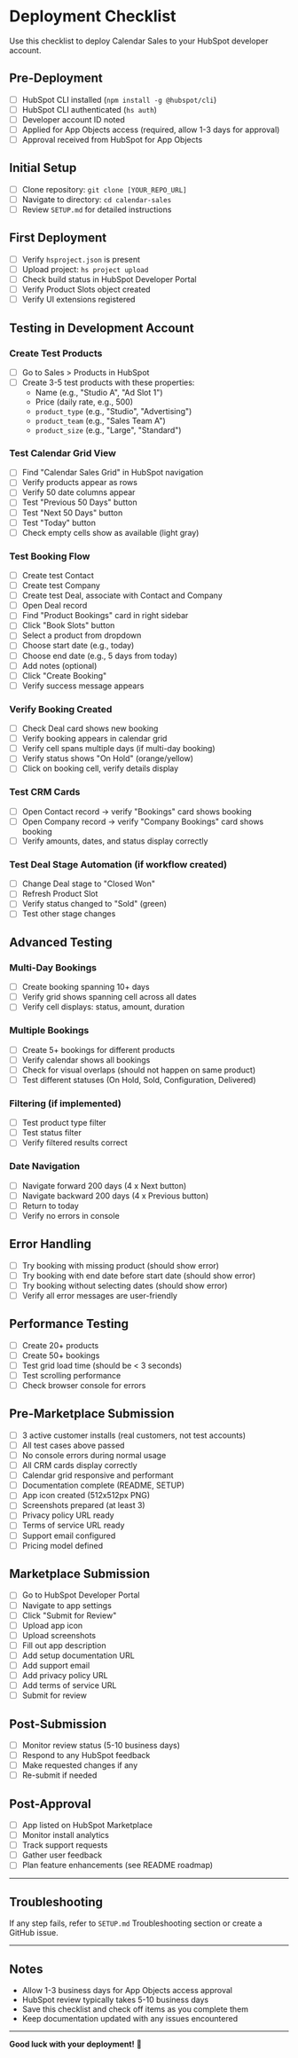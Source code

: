 # Deployment Checklist

Use this checklist to deploy Calendar Sales to your HubSpot developer account.

## Pre-Deployment

- [ ] HubSpot CLI installed (`npm install -g @hubspot/cli`)
- [ ] HubSpot CLI authenticated (`hs auth`)
- [ ] Developer account ID noted
- [ ] Applied for App Objects access (required, allow 1-3 days for approval)
- [ ] Approval received from HubSpot for App Objects

## Initial Setup

- [ ] Clone repository: `git clone [YOUR_REPO_URL]`
- [ ] Navigate to directory: `cd calendar-sales`
- [ ] Review `SETUP.md` for detailed instructions

## First Deployment

- [ ] Verify `hsproject.json` is present
- [ ] Upload project: `hs project upload`
- [ ] Check build status in HubSpot Developer Portal
- [ ] Verify Product Slots object created
- [ ] Verify UI extensions registered

## Testing in Development Account

### Create Test Products
- [ ] Go to Sales > Products in HubSpot
- [ ] Create 3-5 test products with these properties:
  - Name (e.g., "Studio A", "Ad Slot 1")
  - Price (daily rate, e.g., 500)
  - `product_type` (e.g., "Studio", "Advertising")
  - `product_team` (e.g., "Sales Team A")
  - `product_size` (e.g., "Large", "Standard")

### Test Calendar Grid View
- [ ] Find "Calendar Sales Grid" in HubSpot navigation
- [ ] Verify products appear as rows
- [ ] Verify 50 date columns appear
- [ ] Test "Previous 50 Days" button
- [ ] Test "Next 50 Days" button
- [ ] Test "Today" button
- [ ] Check empty cells show as available (light gray)

### Test Booking Flow
- [ ] Create test Contact
- [ ] Create test Company
- [ ] Create test Deal, associate with Contact and Company
- [ ] Open Deal record
- [ ] Find "Product Bookings" card in right sidebar
- [ ] Click "Book Slots" button
- [ ] Select a product from dropdown
- [ ] Choose start date (e.g., today)
- [ ] Choose end date (e.g., 5 days from today)
- [ ] Add notes (optional)
- [ ] Click "Create Booking"
- [ ] Verify success message appears

### Verify Booking Created
- [ ] Check Deal card shows new booking
- [ ] Verify booking appears in calendar grid
- [ ] Verify cell spans multiple days (if multi-day booking)
- [ ] Verify status shows "On Hold" (orange/yellow)
- [ ] Click on booking cell, verify details display

### Test CRM Cards
- [ ] Open Contact record → verify "Bookings" card shows booking
- [ ] Open Company record → verify "Company Bookings" card shows booking
- [ ] Verify amounts, dates, and status display correctly

### Test Deal Stage Automation (if workflow created)
- [ ] Change Deal stage to "Closed Won"
- [ ] Refresh Product Slot
- [ ] Verify status changed to "Sold" (green)
- [ ] Test other stage changes

## Advanced Testing

### Multi-Day Bookings
- [ ] Create booking spanning 10+ days
- [ ] Verify grid shows spanning cell across all dates
- [ ] Verify cell displays: status, amount, duration

### Multiple Bookings
- [ ] Create 5+ bookings for different products
- [ ] Verify calendar shows all bookings
- [ ] Check for visual overlaps (should not happen on same product)
- [ ] Test different statuses (On Hold, Sold, Configuration, Delivered)

### Filtering (if implemented)
- [ ] Test product type filter
- [ ] Test status filter
- [ ] Verify filtered results correct

### Date Navigation
- [ ] Navigate forward 200 days (4 x Next button)
- [ ] Navigate backward 200 days (4 x Previous button)
- [ ] Return to today
- [ ] Verify no errors in console

## Error Handling

- [ ] Try booking with missing product (should show error)
- [ ] Try booking with end date before start date (should show error)
- [ ] Try booking without selecting dates (should show error)
- [ ] Verify all error messages are user-friendly

## Performance Testing

- [ ] Create 20+ products
- [ ] Create 50+ bookings
- [ ] Test grid load time (should be < 3 seconds)
- [ ] Test scrolling performance
- [ ] Check browser console for errors

## Pre-Marketplace Submission

- [ ] 3 active customer installs (real customers, not test accounts)
- [ ] All test cases above passed
- [ ] No console errors during normal usage
- [ ] All CRM cards display correctly
- [ ] Calendar grid responsive and performant
- [ ] Documentation complete (README, SETUP)
- [ ] App icon created (512x512px PNG)
- [ ] Screenshots prepared (at least 3)
- [ ] Privacy policy URL ready
- [ ] Terms of service URL ready
- [ ] Support email configured
- [ ] Pricing model defined

## Marketplace Submission

- [ ] Go to HubSpot Developer Portal
- [ ] Navigate to app settings
- [ ] Click "Submit for Review"
- [ ] Upload app icon
- [ ] Upload screenshots
- [ ] Fill out app description
- [ ] Add setup documentation URL
- [ ] Add support email
- [ ] Add privacy policy URL
- [ ] Add terms of service URL
- [ ] Submit for review

## Post-Submission

- [ ] Monitor review status (5-10 business days)
- [ ] Respond to any HubSpot feedback
- [ ] Make requested changes if any
- [ ] Re-submit if needed

## Post-Approval

- [ ] App listed on HubSpot Marketplace
- [ ] Monitor install analytics
- [ ] Track support requests
- [ ] Gather user feedback
- [ ] Plan feature enhancements (see README roadmap)

---

## Troubleshooting

If any step fails, refer to `SETUP.md` Troubleshooting section or create a GitHub issue.

---

## Notes

- Allow 1-3 business days for App Objects access approval
- HubSpot review typically takes 5-10 business days
- Save this checklist and check off items as you complete them
- Keep documentation updated with any issues encountered

---

**Good luck with your deployment!** 🚀
